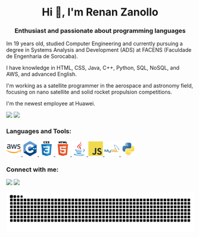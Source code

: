 <h1 align="center">Hi 👋, I'm Renan Zanollo</h1>
<h3 align="center">Enthusiast and passionate about programming languages</h3>

<div>  
<p align="left"> Im 19 years old, studied Computer Engineering and currently pursuing a degree in Systems Analysis and Development (ADS) at FACENS (Faculdade de Engenharia de Sorocaba).</p>
<p align="left">I have knowledge in HTML, CSS, Java, C++, Python, SQL, NoSQL, and AWS, and advanced English. </p>
<p align="left">I'm working as a satellite programmer in the aerospace and astronomy field, focusing on nano satellite and solid rocket propulsion competitions.</p>
<p align="left">I'm the newest employee at Huawei.</p>
</div>  

<div>
  <a href="https://renanzanollo.github.io/"></a>
  <img height="180em" src="https://github-readme-stats.vercel.app/api?username=RenanZanollo&show_icons=true&theme=transparent"/>
  <img height="180em" src="https://github-readme-stats.vercel.app/api/top-langs/?username=RenanZanollo&layout=compact&theme=transparent"/>
</div>

<h3 align="left">Languages and Tools:</h3>
<p align="left"> <a href="https://aws.amazon.com" target="_blank" rel="noreferrer"> <img src="https://raw.githubusercontent.com/devicons/devicon/master/icons/amazonwebservices/amazonwebservices-original-wordmark.svg" alt="aws" width="40" height="40"/> </a> <a href="https://www.w3schools.com/cpp/" target="_blank" rel="noreferrer"> <img src="https://raw.githubusercontent.com/devicons/devicon/master/icons/cplusplus/cplusplus-original.svg" alt="cplusplus" width="40" height="40"/> </a> <a href="https://www.w3schools.com/css/" target="_blank" rel="noreferrer"> <img src="https://raw.githubusercontent.com/devicons/devicon/master/icons/css3/css3-original-wordmark.svg" alt="css3" width="40" height="40"/> </a> <a href="https://www.w3.org/html/" target="_blank" rel="noreferrer"> <img src="https://raw.githubusercontent.com/devicons/devicon/master/icons/html5/html5-original-wordmark.svg" alt="html5" width="40" height="40"/> </a> <a href="https://www.java.com" target="_blank" rel="noreferrer"> <img src="https://raw.githubusercontent.com/devicons/devicon/master/icons/java/java-original.svg" alt="java" width="40" height="40"/> </a> <a href="https://developer.mozilla.org/en-US/docs/Web/JavaScript" target="_blank" rel="noreferrer"> <img src="https://raw.githubusercontent.com/devicons/devicon/master/icons/javascript/javascript-original.svg" alt="javascript" width="40" height="40"/> </a> <a href="https://www.mysql.com/" target="_blank" rel="noreferrer"> <img src="https://raw.githubusercontent.com/devicons/devicon/master/icons/mysql/mysql-original-wordmark.svg" alt="mysql" width="40" height="40"/> </a> <a href="https://www.python.org" target="_blank" rel="noreferrer"> <img src="https://raw.githubusercontent.com/devicons/devicon/master/icons/python/python-original.svg" alt="python" width="40" height="40"/> </a> </p>

<div>
<h3 align="left">Connect with me:</h3>
<p align="left">
<a href="https://www.linkedin.com/in/renan-zanollo/" target="_blank"><img src="https://img.shields.io/badge/-LinkedIn-%230077B5?style-for-the-badge&logo=linkedin&logoColor=#6495ED" target="_blank"></a>
<a href="mailto: renanzamorim008@gmail.com"><img src="https://img.shields.io/badge/-Gmail-%230077B5?style-for-the-badge&logo=gmail&logoColor-#6495ED" target="_blank"></a>
</p>
</div>

<picture>
<source media="(prefers-color-scheme: dark)" srcset="https://raw.githubusercontent.com/RenanZanollo/RenanZanollo/output/github-contribution-grid-snake-dark.svg"> 
<source media="(prefers-color-scheme: light)" srcset="https://raw.githubusercontent.com/RenanZanollo/RenanZanollo/output/github-contribution-grid-snake.svg"> 
<img alt="github contribution grid snake animation" src="https://raw.githubusercontent.com/RenanZanollo/RenanZanollo/output/github-contribution-grid-snake.svg"> 
</picture>
<br><br>
